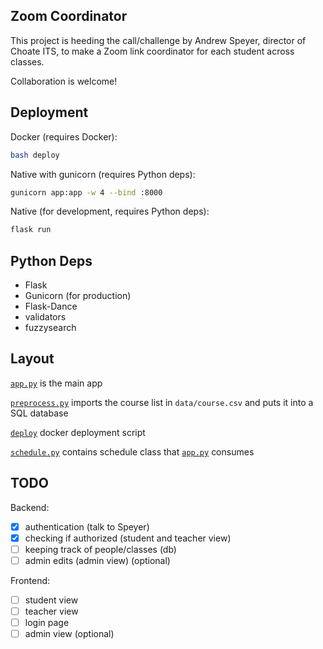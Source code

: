 ## Zoom Coordinator

This project is heeding the call/challenge by Andrew Speyer, director of Choate ITS, to make a Zoom link coordinator for each student across classes.

Collaboration is welcome!

## Deployment
Docker (requires Docker):
```bash
bash deploy
```

Native with gunicorn (requires Python deps):
```bash
gunicorn app:app -w 4 --bind :8000
```


Native (for development, requires Python deps):
```bash
flask run
```

## Python Deps
- Flask
- Gunicorn (for production)
- Flask-Dance
- validators
- fuzzysearch

## Layout
[`app.py`](/app.py) is the main app

[`preprocess.py`](/preprocess.py) imports the course list in `data/course.csv` and puts it into a SQL database

[`deploy`](/preprocess.py) docker deployment script

[`schedule.py`](/preprocess.py) contains schedule class that [`app.py`](/app.py) consumes


## TODO
Backend:
- [x] authentication (talk to Speyer)
- [x] checking if authorized (student and teacher view)
- [ ] keeping track of people/classes (db)
- [ ] admin edits (admin view) (optional)

Frontend:
- [ ] student view
- [ ] teacher view
- [ ] login page
- [ ] admin view (optional)

